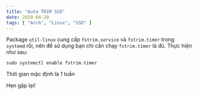```yaml
---
title: "Auto TRIM SSD"
date: 2020-04-20
tags: [ "Arch", "Linux", "SSD" ]
---
```


Package `util-linux` cung cấp `fstrim.service` và `fstrim.timer` trong `systemd` rồi, nên để sử dụng bạn chỉ cần chạy `fstrim.timer` là đủ. Thực hiện như sau:

```shell
sudo systemctl enable fstrim.timer
```

Thời gian mặc định là 1 tuần

Hẹn gặp lại!
